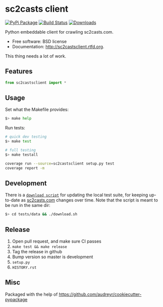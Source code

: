 # sc2casts client

[![PyPi Package](https://badge.fury.io/py/sc2castsclient.png)](http://badge.fury.io/py/sc2castsclient)
[![Build Status](https://travis-ci.org/thmttch/sc2castsclient.png?branch=master)](https://travis-ci.org/thmttch/sc2castsclient)
[![Downloads](https://pypip.in/d/sc2castsclient/badge.png)](https://crate.io/packages/sc2castsclient?version=latest)

Python embeddable client for crawling sc2casts.com.

* Free software: BSD license
* Documentation: http://sc2castsclient.rtfd.org.

This thing needs a lot of work.

Features
--------

```python
from sc2castsclient import *
```

Usage
--------

Set what the Makefile provides:

```bash
$> make help
```

Run tests:

```bash
# quick dev testing
$> make test

# full testing
$> make testall

coverage run --source=sc2castsclient setup.py test
coverage report -m
```

Development
--------

There is a [`download script`](tests/data/download.sh) for updating the local
test suite, for keeping up-to-date as [sc2casts.com](https://sc2casts.com)
changes over time. Note that the script is meant to be run in the same dir:

```bash
$> cd tests/data && ./download.sh
```

Release
--------

1. Open pull request, and make sure CI passes
1. `make test && make release`
1. Tag the release in github
1. Bump version so master is development
  1. `setup.py`
  1. `HISTORY.rst`

Misc
--------

Packaged with the help of https://github.com/audreyr/cookiecutter-pypackage
